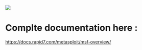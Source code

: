 ![](https://www.offensive-security.com/wp-content/uploads/2019/11/offsec-metasploit-unleashed.png)

# Complte documentation here : 

https://docs.rapid7.com/metasploit/msf-overview/
